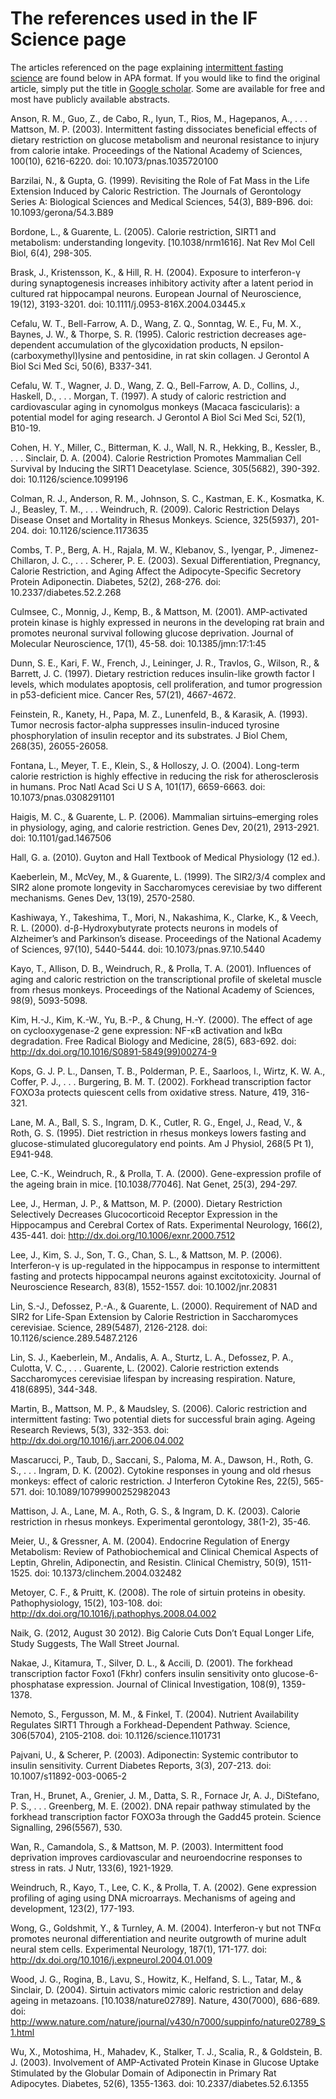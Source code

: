 # The references used in the IF Science page

The articles referenced on the page explaining [intermittent fasting science](/intermittent-fasting-science.html "The Science of Intermittent Fasting") are found below in APA format. If you would like to find the original article, simply put the title in [Google scholar](http://scholar.google.com). Some are available for free and most have publicly available abstracts.

Anson, R. M., Guo, Z., de Cabo, R., Iyun, T., Rios, M., Hagepanos, A., . . . Mattson, M. P. (2003). Intermittent fasting dissociates beneficial effects of dietary restriction on glucose metabolism and neuronal resistance to injury from calorie intake. Proceedings of the National Academy of Sciences, 100(10), 6216-6220. doi: 10.1073/pnas.1035720100

Barzilai, N., & Gupta, G. (1999). Revisiting the Role of Fat Mass in the Life Extension Induced by Caloric Restriction. The Journals of Gerontology Series A: Biological Sciences and Medical Sciences, 54(3), B89-B96. doi: 10.1093/gerona/54.3.B89

Bordone, L., & Guarente, L. (2005). Calorie restriction, SIRT1 and metabolism: understanding longevity. [10.1038/nrm1616]. Nat Rev Mol Cell Biol, 6(4), 298-305.

Brask, J., Kristensson, K., & Hill, R. H. (2004). Exposure to interferon-γ during synaptogenesis increases inhibitory activity after a latent period in cultured rat hippocampal neurons. European Journal of Neuroscience, 19(12), 3193-3201. doi: 10.1111/j.0953-816X.2004.03445.x

Cefalu, W. T., Bell-Farrow, A. D., Wang, Z. Q., Sonntag, W. E., Fu, M. X., Baynes, J. W., & Thorpe, S. R. (1995). Caloric restriction decreases age-dependent accumulation of the glycoxidation products, N epsilon-(carboxymethyl)lysine and pentosidine, in rat skin collagen. J Gerontol A Biol Sci Med Sci, 50(6), B337-341.

Cefalu, W. T., Wagner, J. D., Wang, Z. Q., Bell-Farrow, A. D., Collins, J., Haskell, D., . . . Morgan, T. (1997). A study of caloric restriction and cardiovascular aging in cynomolgus monkeys (Macaca fascicularis): a potential model for aging research. J Gerontol A Biol Sci Med Sci, 52(1), B10-19.

Cohen, H. Y., Miller, C., Bitterman, K. J., Wall, N. R., Hekking, B., Kessler, B., . . . Sinclair, D. A. (2004). Calorie Restriction Promotes Mammalian Cell Survival by Inducing the SIRT1 Deacetylase. Science, 305(5682), 390-392. doi: 10.1126/science.1099196

Colman, R. J., Anderson, R. M., Johnson, S. C., Kastman, E. K., Kosmatka, K. J., Beasley, T. M., . . . Weindruch, R. (2009). Caloric Restriction Delays Disease Onset and Mortality in Rhesus Monkeys. Science, 325(5937), 201-204. doi: 10.1126/science.1173635

Combs, T. P., Berg, A. H., Rajala, M. W., Klebanov, S., Iyengar, P., Jimenez-Chillaron, J. C., . . . Scherer, P. E. (2003). Sexual Differentiation, Pregnancy, Calorie Restriction, and Aging Affect the Adipocyte-Specific Secretory Protein Adiponectin. Diabetes, 52(2), 268-276. doi: 10.2337/diabetes.52.2.268

Culmsee, C., Monnig, J., Kemp, B., & Mattson, M. (2001). AMP-activated protein kinase is highly expressed in neurons in the developing rat brain and promotes neuronal survival following glucose deprivation. Journal of Molecular Neuroscience, 17(1), 45-58. doi: 10.1385/jmn:17:1:45

Dunn, S. E., Kari, F. W., French, J., Leininger, J. R., Travlos, G., Wilson, R., & Barrett, J. C. (1997). Dietary restriction reduces insulin-like growth factor I levels, which modulates apoptosis, cell proliferation, and tumor progression in p53-deficient mice. Cancer Res, 57(21), 4667-4672.

Feinstein, R., Kanety, H., Papa, M. Z., Lunenfeld, B., & Karasik, A. (1993). Tumor necrosis factor-alpha suppresses insulin-induced tyrosine phosphorylation of insulin receptor and its substrates. J Biol Chem, 268(35), 26055-26058.

Fontana, L., Meyer, T. E., Klein, S., & Holloszy, J. O. (2004). Long-term calorie restriction is highly effective in reducing the risk for atherosclerosis in humans. Proc Natl Acad Sci U S A, 101(17), 6659-6663. doi: 10.1073/pnas.0308291101

Haigis, M. C., & Guarente, L. P. (2006). Mammalian sirtuins–emerging roles in physiology, aging, and calorie restriction. Genes Dev, 20(21), 2913-2921. doi: 10.1101/gad.1467506

Hall, G. a. (2010). Guyton and Hall Textbook of Medical Physiology (12 ed.).

Kaeberlein, M., McVey, M., & Guarente, L. (1999). The SIR2/3/4 complex and SIR2 alone promote longevity in Saccharomyces cerevisiae by two different mechanisms. Genes Dev, 13(19), 2570-2580.

Kashiwaya, Y., Takeshima, T., Mori, N., Nakashima, K., Clarke, K., & Veech, R. L. (2000). d-β-Hydroxybutyrate protects neurons in models of Alzheimer’s and Parkinson’s disease. Proceedings of the National Academy of Sciences, 97(10), 5440-5444. doi: 10.1073/pnas.97.10.5440

Kayo, T., Allison, D. B., Weindruch, R., & Prolla, T. A. (2001). Influences of aging and caloric restriction on the transcriptional profile of skeletal muscle from rhesus monkeys. Proceedings of the National Academy of Sciences, 98(9), 5093-5098.

Kim, H.-J., Kim, K.-W., Yu, B.-P., & Chung, H.-Y. (2000). The effect of age on cyclooxygenase-2 gene expression: NF-κB activation and IκBα degradation. Free Radical Biology and Medicine, 28(5), 683-692. doi: http://dx.doi.org/10.1016/S0891-5849(99)00274-9

Kops, G. J. P. L., Dansen, T. B., Polderman, P. E., Saarloos, I., Wirtz, K. W. A., Coffer, P. J., . . . Burgering, B. M. T. (2002). Forkhead transcription factor FOXO3a protects quiescent cells from oxidative stress. Nature, 419, 316-321.

Lane, M. A., Ball, S. S., Ingram, D. K., Cutler, R. G., Engel, J., Read, V., & Roth, G. S. (1995). Diet restriction in rhesus monkeys lowers fasting and glucose-stimulated glucoregulatory end points. Am J Physiol, 268(5 Pt 1), E941-948.

Lee, C.-K., Weindruch, R., & Prolla, T. A. (2000). Gene-expression profile of the ageing brain in mice. [10.1038/77046]. Nat Genet, 25(3), 294-297.

Lee, J., Herman, J. P., & Mattson, M. P. (2000). Dietary Restriction Selectively Decreases Glucocorticoid Receptor Expression in the Hippocampus and Cerebral Cortex of Rats. Experimental Neurology, 166(2), 435-441. doi: http://dx.doi.org/10.1006/exnr.2000.7512

Lee, J., Kim, S. J., Son, T. G., Chan, S. L., & Mattson, M. P. (2006). Interferon-γ is up-regulated in the hippocampus in response to intermittent fasting and protects hippocampal neurons against excitotoxicity. Journal of Neuroscience Research, 83(8), 1552-1557. doi: 10.1002/jnr.20831

Lin, S.-J., Defossez, P.-A., & Guarente, L. (2000). Requirement of NAD and SIR2 for Life-Span Extension by Calorie Restriction in Saccharomyces cerevisiae. Science, 289(5487), 2126-2128. doi: 10.1126/science.289.5487.2126

Lin, S. J., Kaeberlein, M., Andalis, A. A., Sturtz, L. A., Defossez, P. A., Culotta, V. C., . . . Guarente, L. (2002). Calorie restriction extends Saccharomyces cerevisiae lifespan by increasing respiration. Nature, 418(6895), 344-348.

Martin, B., Mattson, M. P., & Maudsley, S. (2006). Caloric restriction and intermittent fasting: Two potential diets for successful brain aging. Ageing Research Reviews, 5(3), 332-353. doi: http://dx.doi.org/10.1016/j.arr.2006.04.002

Mascarucci, P., Taub, D., Saccani, S., Paloma, M. A., Dawson, H., Roth, G. S., . . . Ingram, D. K. (2002). Cytokine responses in young and old rhesus monkeys: effect of caloric restriction. J Interferon Cytokine Res, 22(5), 565-571. doi: 10.1089/10799900252982043

Mattison, J. A., Lane, M. A., Roth, G. S., & Ingram, D. K. (2003). Calorie restriction in rhesus monkeys. Experimental gerontology, 38(1-2), 35-46.

Meier, U., & Gressner, A. M. (2004). Endocrine Regulation of Energy Metabolism: Review of Pathobiochemical and Clinical Chemical Aspects of Leptin, Ghrelin, Adiponectin, and Resistin. Clinical Chemistry, 50(9), 1511-1525. doi: 10.1373/clinchem.2004.032482

Metoyer, C. F., & Pruitt, K. (2008). The role of sirtuin proteins in obesity. Pathophysiology, 15(2), 103-108. doi: http://dx.doi.org/10.1016/j.pathophys.2008.04.002

Naik, G. (2012, August 30 2012). Big Calorie Cuts Don’t Equal Longer Life, Study Suggests, The Wall Street Journal.

Nakae, J., Kitamura, T., Silver, D. L., & Accili, D. (2001). The forkhead transcription factor Foxo1 (Fkhr) confers insulin sensitivity onto glucose-6-phosphatase expression. Journal of Clinical Investigation, 108(9), 1359-1378.

Nemoto, S., Fergusson, M. M., & Finkel, T. (2004). Nutrient Availability Regulates SIRT1 Through a Forkhead-Dependent Pathway. Science, 306(5704), 2105-2108. doi: 10.1126/science.1101731

Pajvani, U., & Scherer, P. (2003). Adiponectin: Systemic contributor to insulin sensitivity. Current Diabetes Reports, 3(3), 207-213. doi: 10.1007/s11892-003-0065-2

Tran, H., Brunet, A., Grenier, J. M., Datta, S. R., Fornace Jr, A. J., DiStefano, P. S., . . . Greenberg, M. E. (2002). DNA repair pathway stimulated by the forkhead transcription factor FOXO3a through the Gadd45 protein. Science Signalling, 296(5567), 530.

Wan, R., Camandola, S., & Mattson, M. P. (2003). Intermittent food deprivation improves cardiovascular and neuroendocrine responses to stress in rats. J Nutr, 133(6), 1921-1929.

Weindruch, R., Kayo, T., Lee, C. K., & Prolla, T. A. (2002). Gene expression profiling of aging using DNA microarrays. Mechanisms of ageing and development, 123(2), 177-193.

Wong, G., Goldshmit, Y., & Turnley, A. M. (2004). Interferon-γ but not TNFα promotes neuronal differentiation and neurite outgrowth of murine adult neural stem cells. Experimental Neurology, 187(1), 171-177. doi: http://dx.doi.org/10.1016/j.expneurol.2004.01.009

Wood, J. G., Rogina, B., Lavu, S., Howitz, K., Helfand, S. L., Tatar, M., & Sinclair, D. (2004). Sirtuin activators mimic caloric restriction and delay ageing in metazoans. [10.1038/nature02789]. Nature, 430(7000), 686-689. doi: http://www.nature.com/nature/journal/v430/n7000/suppinfo/nature02789_S1.html

Wu, X., Motoshima, H., Mahadev, K., Stalker, T. J., Scalia, R., & Goldstein, B. J. (2003). Involvement of AMP-Activated Protein Kinase in Glucose Uptake Stimulated by the Globular Domain of Adiponectin in Primary Rat Adipocytes. Diabetes, 52(6), 1355-1363. doi: 10.2337/diabetes.52.6.1355